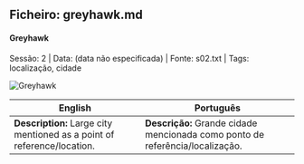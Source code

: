 ﻿## Ficheiro: greyhawk.md

#### Greyhawk

Sessão: 2 | Data: (data não especificada) | Fonte: s02.txt | Tags: localização, cidade

![Greyhawk](assets/location/location_blank.png)

| English | Português |
|---------|-----------|
| **Description:** Large city mentioned as a point of reference/location. | **Descrição:** Grande cidade mencionada como ponto de referência/localização. |




















